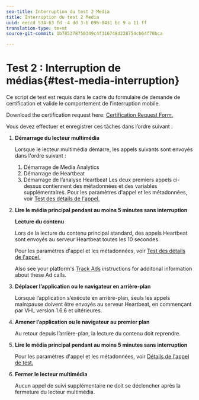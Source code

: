 ```yaml
---
seo-title: Interruption du test 2 Media
title: Interruption du test 2 Media
uuid: eeccd 534-63 fd -4 dd 3-b 096-0431 bc 9 a 11 ff
translation-type: tm+mt
source-git-commit: 1b785378750349c4f316748d228754cb64f70bca

---
```



# Test 2 : Interruption de médias{#test-media-interruption}

Ce script de test est requis dans le cadre du formulaire de demande de certification et valide le comportement de l’interruption mobile.

Download the certification request here: [Certification Request Form.](cert_req_form.docx)

Vous devez effectuer et enregistrer ces tâches dans l’ordre suivant :

1. **Démarrage du lecteur multimédia**

   Lorsque le lecteur multimédia démarre, les appels suivants sont envoyés dans l'ordre suivant :

   1. Démarrage de Media Analytics
   1. Démarrage de Heartbeat
   1. Démarrage de l’analyse Heartbeat
   Les deux premiers appels ci-dessus contiennent des métadonnées et des variables supplémentaires. Pour les paramètres d'appel et les métadonnées, voir [Test des détails de l'appel.](/help/sdk-implement/validation/test-call-details.md)

1. **Lire le média principal pendant au moins 5 minutes sans interruption**

   **Lecture du contenu**

   Lors de la lecture du contenu principal standard, des appels Heartbeat sont envoyés au serveur Heartbeat toutes les 10 secondes.

   Pour les paramètres d'appel et les métadonnées, voir [Test des détails de l'appel.](/help/sdk-implement/validation/test-call-details.md)

   Also see your platform's [Track Ads](/help/sdk-implement/track-ads/track-ads-overview.md) instructions for additonal information about these Ad calls.

1. **Déplacer l’application ou le navigateur en arrière-plan**

   Lorsque l’application s’exécute en arrière-plan, seuls les appels main:pause doivent être envoyés au serveur Heartbeat, en commençant par VHL version 1.6.6 et ultérieures.

1. **Amener l’application ou le navigateur au premier plan**

   Au retour depuis l’arrière-plan, la lecture du contenu doit reprendre.

1. **Lire le média principal pendant au moins 5 minutes sans interruption**

   Pour les paramètres d'appel et les métadonnées, voir [Détails de l'appel de test.](/help/sdk-implement/validation/test-call-details.md)

1. **Fermer le lecteur multimédia**

   Aucun appel de suivi supplémentaire ne doit se déclencher après la fermeture du lecteur multimédia.

